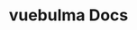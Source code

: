 ---
home: true
title: vuebulma Docs

################## heroImage: ...
################## heroImageDark: ...
heroAlt: logo
################## heroText: stuff

tagline: 👨🏿‍💻Improving current components⚡

actions:

- text: Get Started
  link: /getting_started/
  type: primary
- text: Support Me
  link: https://paypal.me/csc530/
  type: secondary

features:

- title: Bulma
  details: A modern CSS framework based on Flexbox
- title: Vue 3
  details: A progressive, incrementally-adoptable JavaScript framework for building UI on the web.
- title: TypeScript
  details: A typed superset of JavaScript that compiles to plain JavaScript.

footer: "<a href=https:forthebadge.com><img alt='Built with Love' src='https://forthebadge.com/images/badges/built-with-love.svg' /><img alt='Check it out' src='https://forthebadge.com/images/badges/check-it-out.svg'/><img alt='Gluten free' src='https://forthebadge.com/images/badges/gluten-free.svg' /><img alt='Not a bug; a feature' src='https://forthebadge.com/images/badges/not-a-bug-a-feature.svg' /><img alt='Powered by black magic' src='https://forthebadge.com/images/badges/powered-by-black-magic.svg' /><br/></a>"
footerHtml: true

---